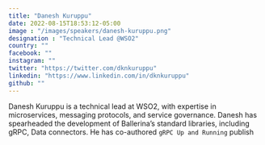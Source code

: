 ```yaml
---
title: "Danesh Kuruppu"
date: 2022-08-15T18:53:12-05:00
image : "/images/speakers/danesh-kuruppu.png"
designation : "Technical Lead @WSO2"
country: ""
facebook: ""
instagram: ""
twitter: "https://twitter.com/dknkuruppu"
linkedin: "https://www.linkedin.com/in/dknkuruppu"
github: ""
---
```


Danesh Kuruppu is a technical lead at WSO2, with expertise in microservices, messaging protocols, and service governance. Danesh has spearheaded the development of Ballerina’s standard libraries, including gRPC, Data connectors. He has co-authored `gRPC Up and Running` publish
